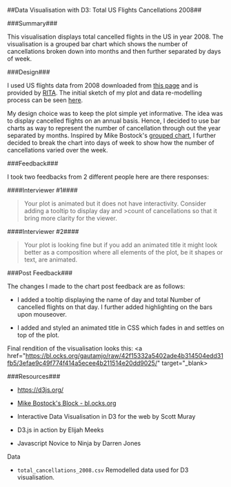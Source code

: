 ##Data Visualisation with D3: Total US Flights Cancellations 2008##

###Summary###

This visualisation displays total cancelled flights in the US in year 2008. The visualisation is a grouped bar chart which shows the number of cancellations broken down into months and then further separated by days of week.

###Design###

I used US flights data from 2008 downloaded from <a href="http://stat-computing.org/dataexpo/2009/the-data.html">this page</a> and is provided by <a href="https://www.transtats.bts.gov/OT_Delay/OT_DelayCause1.asp" target="_blank">RITA</a>. The initial sketch of my plot and data re-modelling process can be seen <a href="https://gautamjo.github.io/blogdown/2017/12/12/us-flight-cancellations-in-2008/" target="_ blank">here</a>. 

My design choice was to keep the plot simple yet informative. The idea was to display cancelled flights on an annual basis. Hence, I decided to use bar charts as way to represent the number of cancellation through out the year separated by months. Inspired by Mike Bostock's <a href="https://bl.ocks.org/mbostock/3887051" target="_blank">grouped chart</a>, I further decided to break the chart into days of week to show how the number of cancellations varied over the week.

###Feedback###

I took two feedbacks from 2 different people here are there responses:

####Interviewer #1####
>Your plot is animated but it does not have interactivity. Consider adding a tooltip to display day and >count of cancellations so that it bring more clarity for the viewer.

####Interviewer #2####
>Your plot is looking fine but if you add an animated title it might look better as a composition where all elements of the plot, be it shapes or text, are animated.

###Post Feedback###

The changes I made to the chart post feedback are as follows:

* I added a tooltip displaying the name of day and total Number of cancelled flights on that day. I further added highlighting on the bars upon mouseover. 

* I added and styled an animated title in CSS which fades in and settles on top of the plot.  

Final rendition of the visualisation looks this:
<a href="https://bl.ocks.org/gautamjo/raw/42f15332a5402ade4b314504edd31fb5/3efae9c49f774f414a5ecee4b211514e20dd9025/" target="_blank>

###Resources###

* https://d3js.org/

* <a href="https://bl.ocks.org/mbostock" target="_blank">Mike Bostock's Block - bl.ocks.org</a>

* Interactive Data Visualisation in D3 for the web by Scott Muray

* D3.js in action by Elijah Meeks

* Javascript Novice to Ninja by Darren Jones

Data 

* <code>total_cancellations_2008.csv</code> Remodelled data used for D3 visualisation.





      

